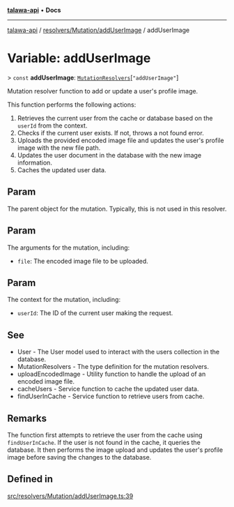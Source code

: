 [**talawa-api**](../../../../README.md) • **Docs**

***

[talawa-api](../../../../modules.md) / [resolvers/Mutation/addUserImage](../README.md) / addUserImage

# Variable: addUserImage

\> `const` **addUserImage**: [`MutationResolvers`](../../../../types/generatedGraphQLTypes/type-aliases/MutationResolvers.md)\[`"addUserImage"`\]

Mutation resolver function to add or update a user's profile image.

This function performs the following actions:
1. Retrieves the current user from the cache or database based on the `userId` from the context.
2. Checks if the current user exists. If not, throws a not found error.
3. Uploads the provided encoded image file and updates the user's profile image with the new file path.
4. Updates the user document in the database with the new image information.
5. Caches the updated user data.

## Param

The parent object for the mutation. Typically, this is not used in this resolver.

## Param

The arguments for the mutation, including:
  - `file`: The encoded image file to be uploaded.

## Param

The context for the mutation, including:
  - `userId`: The ID of the current user making the request.

## See

 - User - The User model used to interact with the users collection in the database.
 - MutationResolvers - The type definition for the mutation resolvers.
 - uploadEncodedImage - Utility function to handle the upload of an encoded image file.
 - cacheUsers - Service function to cache the updated user data.
 - findUserInCache - Service function to retrieve users from cache.

## Remarks

The function first attempts to retrieve the user from the cache using `findUserInCache`.
If the user is not found in the cache, it queries the database.
It then performs the image upload and updates the user's profile image before saving the changes to the database.

## Defined in

[src/resolvers/Mutation/addUserImage.ts:39](https://github.com/PalisadoesFoundation/talawa-api/blob/fb5076f344cd74d4e51c692cbc70fc337bf1ac39/src/resolvers/Mutation/addUserImage.ts#L39)
